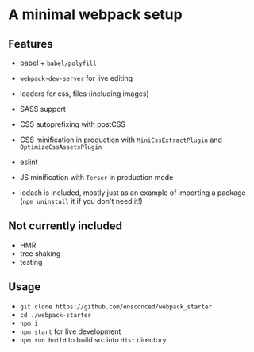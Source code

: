 # A minimal webpack setup

## Features

- babel + `babel/polyfill`
- `webpack-dev-server` for live editing
- loaders for css, files (including images)
- SASS support
- CSS autoprefixing with postCSS
- CSS minification in production with `MiniCssExtractPlugin` and `OptimizeCssAssetsPlugin`
- eslint
- JS minification with `Terser` in production mode

- lodash is included, mostly just as an example of importing a package (`npm uninstall` it if you don't need it!)

## Not currently included

- HMR
- tree shaking
- testing

## Usage

- `git clone https://github.com/ensconced/webpack_starter`
- `cd ./webpack-starter`
- `npm i`
- `npm start` for live development
- `npm run build` to build src into `dist` directory